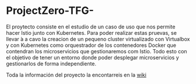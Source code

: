# ProjectZero-TFG-

El proytecto consiste en el estudio de un caso de uso que nos permite hacer Istio junto con Kubernetes. Para poder  realizar  estas  pruevas,  se  llevar ́a  a  cavo  la  creacion  de  un  pequeno  cluster  virtualizado  con  Virtualbox y con Kubernetes  como  orquestrador  de  los  contenedores  Docker  que  contendran  los  microservicios  que  gestionaremos com Istio. Todo esto con el objetivo de tener un entorno donde poder desplegar microservicios y gestionarlos de forma independiente.

Toda la información del proyecto la encontarreis en la [wiki](https://github.com/Radega1993/ProjectZero-TFG-/wiki)
